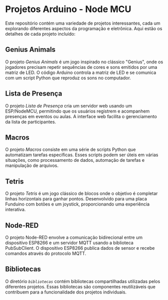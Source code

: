 # Projetos Arduino - Node MCU

Este repositório contém uma variedade de projetos interessantes, cada um explorando diferentes aspectos da programação e eletrônica. Aqui estão os detalhes de cada projeto incluído:

## Genius Animals

O projeto *Genius Animals* é um jogo inspirado no clássico "Genius", onde os jogadores precisam repetir sequências de cores e sons emitidos por uma matriz de LED. O código Arduino controla a matriz de LED e se comunica com um script Python que reproduz os sons no computador.

## Lista de Presença

O projeto *Lista de Presença* cria um servidor web usando um ESP/NodeMCU, permitindo que os usuários registrem e acompanhem presenças em eventos ou aulas. A interface web facilita o gerenciamento da lista de participantes.

## Macros

O projeto *Macros* consiste em uma série de scripts Python que automatizam tarefas específicas. Esses scripts podem ser úteis em várias situações, como processamento de dados, automação de tarefas e manipulação de arquivos.

## Tetris

O projeto *Tetris* é um jogo clássico de blocos onde o objetivo é completar linhas horizontais para ganhar pontos. Desenvolvido para uma placa Funduino com botões e um joystick, proporcionando uma experiência interativa.

## Node-RED
O projeto Node-RED envolve a comunicação bidirecional entre um dispositivo ESP8266 e um servidor MQTT usando a biblioteca PubSubClient. O dispositivo ESP8266 publica dados de sensor e recebe comandos através do protocolo MQTT.

## Bibliotecas

O diretório *`bibliotecas`* contém bibliotecas compartilhadas utilizadas pelos diferentes projetos. Essas bibliotecas são componentes reutilizáveis que contribuem para a funcionalidade dos projetos individuais.

